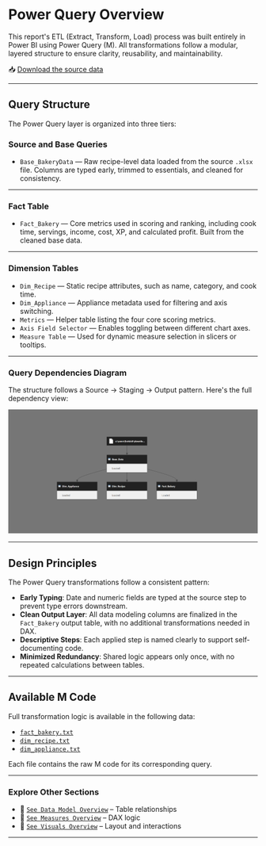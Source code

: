 # Power Query Overview

This report's ETL (Extract, Transform, Load) process was built entirely in Power BI using Power Query (M). All transformations follow a modular, layered structure to ensure clarity, reusability, and maintainability.

📥 [Download the source data](https://raw.githubusercontent.com/Nicholas-BI/bakery-efficiency-score/main/docs/data/bakery_story_source.xlsx)  

---

## Query Structure

The Power Query layer is organized into three tiers:

### Source and Base Queries

- `Base_BakeryData` — Raw recipe-level data loaded from the source `.xlsx` file. Columns are typed early, trimmed to essentials, and cleaned for consistency.

---

### Fact Table

- `Fact_Bakery` — Core metrics used in scoring and ranking, including cook time, servings, income, cost, XP, and calculated profit. Built from the cleaned base data.

---

### Dimension Tables

- `Dim_Recipe` — Static recipe attributes, such as name, category, and cook time.  
- `Dim_Appliance` — Appliance metadata used for filtering and axis switching.  
- `Metrics` — Helper table listing the four core scoring metrics.  
- `Axis Field Selector` — Enables toggling between different chart axes.  
- `Measure Table` — Used for dynamic measure selection in slicers or tooltips.

---

### Query Dependencies Diagram

The structure follows a Source → Staging → Output pattern. Here's the full dependency view:

![Query Dependency Diagram](./images/query_dependencies.png)

---

## Design Principles

The Power Query transformations follow a consistent pattern:

- **Early Typing**: Date and numeric fields are typed at the source step to prevent type errors downstream.  
- **Clean Output Layer**: All data modeling columns are finalized in the `Fact_Bakery` output table, with no additional transformations needed in DAX.  
- **Descriptive Steps**: Each applied step is named clearly to support self-documenting code.  
- **Minimized Redundancy**: Shared logic appears only once, with no repeated calculations between tables.

---

## Available M Code

Full transformation logic is available in the following data:

- [`fact_bakery.txt`](./data/fact_bakery.txt)  
- [`dim_recipe.txt`](./data/dim_recipe.txt)  
- [`dim_appliance.txt`](./data/dim_appliance.txt)  

Each file contains the raw M code for its corresponding query.

---

### Explore Other Sections

- 📄 [`See Data Model Overview`](./docs/data_model_overview.md) – Table relationships  
- 📄 [`See Measures Overview`](./docs/measures_overview.md) – DAX logic  
- 📄 [`See Visuals Overview`](./docs/visuals_overview.md) – Layout and interactions  

---
